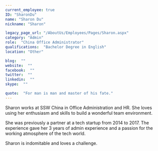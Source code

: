 ```yaml
---
current_employee: true
ID: "SharonDu"
name: "Sharon Du"
nickname: "Sharon"

legacy_page_url: "/AboutUs/Employees/Pages/Sharon.aspx"
category: "Admin"
role:  "China Office Administrator"
qualifications:  "Bachelor Degree in English"
location: "Other"

blog:  ""
website:  ""
facebook:  ""
twitter:  ""
linkedin:  ""
skype:  ""

quote:  "For man is man and master of his fate."
---
```


Sharon works at SSW China in Office Administration and HR. She loves using her enthusiasm and skills to build a wonderful team environment.  

She was previously a partner at a tech startup from 2014 to 2017. The experience gave her 3 years of admin experience and a passion for the working atmosphere of the tech world.  

Sharon is indomitable and loves a challenge.   